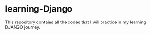 # learning-Django
This repository contains all the codes that I will practice in my learning DJANGO journey.
